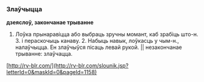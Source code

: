 ### Злаўчыцца
**дзеяслоў, закончанае трыванне**

1. Лоўка прынаравіцца або выбраць зручны момант, каб зрабіць што-н. З. і пераскочыць канаву. 2. Набыць навык, лоўкасць у чым-н., налаўчыцца. Ен злаўчыўся пісаць левай рукой. || незакончанае трыванне: злаўчацца.

<a rel="author">[http://rv-blr.com/](http://rv-blr.com/slounik.jsp?letterId=0&maskId=0&pageId=1158)</a>
